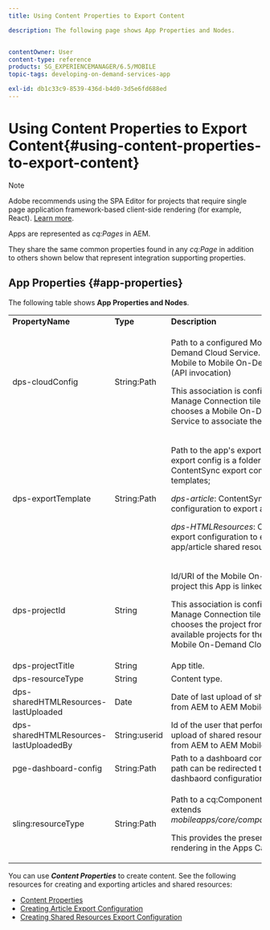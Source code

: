 ```yaml
---
title: Using Content Properties to Export Content

description: The following page shows App Properties and Nodes.


contentOwner: User
content-type: reference
products: SG_EXPERIENCEMANAGER/6.5/MOBILE
topic-tags: developing-on-demand-services-app

exl-id: db1c33c9-8539-436d-b4d0-3d5e6fd688ed
---
```

# Using Content Properties to Export Content{#using-content-properties-to-export-content}

>[!NOTE]
>
>Adobe recommends using the SPA Editor for projects that require single page application framework-based client-side rendering (for example, React). [Learn more](/help/sites-developing/spa-overview.md).

Apps are represented as *cq:Pages* in AEM.

They share the same common properties found in any *cq:Page* in addition to others shown below that represent integration supporting properties.

## App Properties {#app-properties}

The following table shows **App Properties and Nodes**.

<table>
 <tbody>
  <tr>
   <td><strong>PropertyName</strong></td>
   <td><strong>Type</strong></td>
   <td><strong>Description</strong></td>
  </tr>
  <tr>
   <td>dps-cloudConfig</td>
   <td>String:Path</td>
   <td><p>Path to a configured Mobile On-Demand Cloud Service. Used for AEM Mobile to Mobile On-Demand actions (API invocation)</p> <p>This association is configured via the Manage Connection tile when an author chooses a Mobile On-Demand Cloud Service to associate the app to.</p> </td>
  </tr>
  <tr>
   <td>dps-exportTemplate</td>
   <td>String:Path</td>
   <td><p>Path to the app's export configs. The export config is a folder with 2 child ContentSync export configuration templates;</p> <p><i>dps-article</i>: ContentSync export configuration to export article content</p> <p><i>dps-HTMLResources</i>: ContentSync export configuration to export app/article shared resources</p> </td>
  </tr>
  <tr>
   <td>dps-projectId</td>
   <td>String</td>
   <td><p>Id/URI of the Mobile On-Demand project this App is linked/bound to.</p> <p>This association is configured via the Manage Connection tile when an author chooses the project from a list of available projects for the associated Mobile On-Demand Cloud Service.</p> </td>
  </tr>
  <tr>
   <td>dps-projectTitle</td>
   <td>String</td>
   <td>App title.</td>
  </tr>
  <tr>
   <td>dps-resourceType</td>
   <td>String</td>
   <td>Content type.</td>
  </tr>
  <tr>
   <td>dps-sharedHTMLResources-lastUploaded</td>
   <td>Date</td>
   <td>Date of last upload of shared resources from AEM to AEM Mobile.</td>
  </tr>
  <tr>
   <td>dps-sharedHTMLResources-lastUploadedBy</td>
   <td>String:userid</td>
   <td>Id of the user that performed the last upload of shared resources request from AEM to AEM Mobile.</td>
  </tr>
  <tr>
   <td>pge-dashboard-config</td>
   <td>String:Path</td>
   <td>Path to a dashboard configuration. The path can be redirected to a custom dashbaord configuration as needed.</td>
  </tr>
  <tr>
   <td>sling:resourceType</td>
   <td>String:Path</td>
   <td><p>Path to a cq:Component that is or extends <i>mobileapps/core/components/instance.</i></p> <p>This provides the presence and rendering in the Apps Catalog.</p> </td>
  </tr>
 </tbody>
</table>

You can use ***Content Properties*** to create content. See the following resources for creating and exporting articles and shared resources:

* [Content Properties](/help/mobile/content-properties.md)
* [Creating Article Export Configuration](/help/mobile/creating-article-export-configuration.md)
* [Creating Shared Resources Export Configuration](/help/mobile/creating-shared-resources-export-configuration.md)
